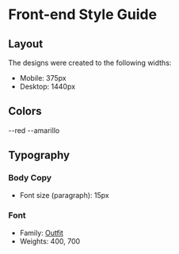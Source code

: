 # Front-end Style Guide

## Layout

The designs were created to the following widths:

- Mobile: 375px
- Desktop: 1440px

## Colors

--red
--amarillo

## Typography

### Body Copy

- Font size (paragraph): 15px

### Font

- Family: [Outfit](https://fonts.google.com/specimen/Outfit)
- Weights: 400, 700
